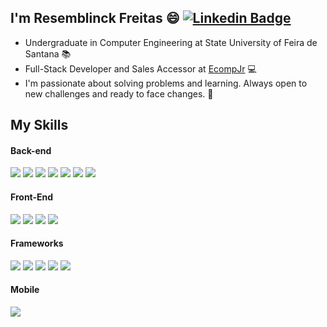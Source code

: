 ## I'm Resemblinck Freitas :smile: [![Linkedin Badge](https://img.shields.io/badge/-LinkedIn-blue?style=flat-square&logo=Linkedin&logoColor=white&link=https://www.linkedin.com/in/blinckf/)](https://www.linkedin.com/in/blinckf/)
- Undergraduate in Computer Engineering at State University of Feira de Santana :books:
- Full-Stack Developer and Sales Accessor at <a href="https://github.com/EcompJr">EcompJr<a> :computer:
- I'm passionate about solving problems and learning. Always open to new challenges and ready to face changes. :sparkling_heart:
  
## My Skills
  
  #### Back-end
  ![](https://img.shields.io/badge/nodejs-%23323330.svg?&style=for-the-badge&logo=nodedotjs&logoColor=%23008000)
  ![](https://img.shields.io/badge/php-%23777BB4.svg?&style=for-the-badge&logo=php&logoColor=white)
  ![](https://img.shields.io/badge/python%20-%2314354C.svg?&style=for-the-badge&logo=python&logoColor=white)
  ![](https://img.shields.io/badge/c%20-%2300599C.svg?&style=for-the-badge&logo=c&logoColor=white)
  ![](https://img.shields.io/badge/java-%23ED8B00.svg?&style=for-the-badge&logo=java&logoColor=white)
  ![](https://img.shields.io/badge/sql-%2300f.svg?&style=for-the-badge&logo=sql&logoColor=white)
  ![](https://img.shields.io/badge/ruby-%23B22222.svg?&style=for-the-badge&logo=ruby&logoColor=white)
  
  #### Front-End
  ![](https://img.shields.io/badge/html5%20-%23E34F26.svg?&style=for-the-badge&logo=html5&logoColor=white) 
  ![](https://img.shields.io/badge/css3%20-%231572B6.svg?&style=for-the-badge&logo=css3&logoColor=white)
  ![](https://img.shields.io/badge/javascript%20-%23323330.svg?&style=for-the-badge&logo=javascript&logoColor=%23F7DF1E)
  ![](https://img.shields.io/badge/typescript%20-%23323330.svg?&style=for-the-badge&logo=typescript&logoColor=%231572B6)

  #### Frameworks
  ![](https://img.shields.io/badge/react-%2320232a.svg?&style=for-the-badge&logo=react&logoColor=%2300FFFF)
  ![](https://img.shields.io/badge/laravel%20-%23FF2D20.svg?&style=for-the-badge&logo=laravel&logoColor=white)
  ![](https://img.shields.io/badge/django-%234A5E4D.svg?&style=for-the-badge&logo=django&logoColor=white)
  ![](https://img.shields.io/badge/ruby%20on%20rails-%23B22222.svg?&style=for-the-badge&logo=rubyonrails&logoColor=white)
  ![](https://img.shields.io/badge/jquery-%230769AD.svg?&style=for-the-badge&logo=jquery&logoColor=white)

  #### Mobile
  ![](https://img.shields.io/badge/react%20native-%2320232a.svg?&style=for-the-badge&logo=react&logoColor=%2300FFFF)
